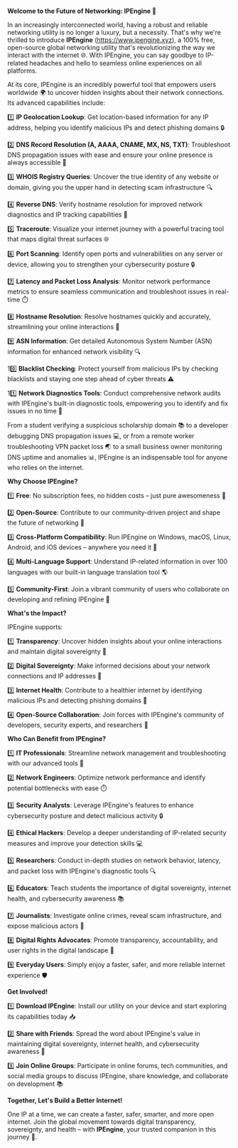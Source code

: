 **Welcome to the Future of Networking: IPEngine 🚀**

In an increasingly interconnected world, having a robust and reliable networking utility is no longer a luxury, but a necessity. That's why we're thrilled to introduce **IPEngine** (https://www.ipengine.xyz), a 100% free, open-source global networking utility that's revolutionizing the way we interact with the internet 🌐. With IPEngine, you can say goodbye to IP-related headaches and hello to seamless online experiences on all platforms.

At its core, IPEngine is an incredibly powerful tool that empowers users worldwide 🌍 to uncover hidden insights about their network connections. Its advanced capabilities include:

1️⃣ **IP Geolocation Lookup**: Get location-based information for any IP address, helping you identify malicious IPs and detect phishing domains 🔒

2️⃣ **DNS Record Resolution (A, AAAA, CNAME, MX, NS, TXT)**: Troubleshoot DNS propagation issues with ease and ensure your online presence is always accessible 📡

3️⃣ **WHOIS Registry Queries**: Uncover the true identity of any website or domain, giving you the upper hand in detecting scam infrastructure 🔍

4️⃣ **Reverse DNS**: Verify hostname resolution for improved network diagnostics and IP tracking capabilities 🔑

5️⃣ **Traceroute**: Visualize your internet journey with a powerful tracing tool that maps digital threat surfaces 🌐

6️⃣ **Port Scanning**: Identify open ports and vulnerabilities on any server or device, allowing you to strengthen your cybersecurity posture 🔒

7️⃣ **Latency and Packet Loss Analysis**: Monitor network performance metrics to ensure seamless communication and troubleshoot issues in real-time ⏱️

8️⃣ **Hostname Resolution**: Resolve hostnames quickly and accurately, streamlining your online interactions 📡

9️⃣ **ASN Information**: Get detailed Autonomous System Number (ASN) information for enhanced network visibility 🔍

10️⃣ **Blacklist Checking**: Protect yourself from malicious IPs by checking blacklists and staying one step ahead of cyber threats ⚠️

11️⃣ **Network Diagnostics Tools**: Conduct comprehensive network audits with IPEngine's built-in diagnostic tools, empowering you to identify and fix issues in no time 🔧

From a student verifying a suspicious scholarship domain 📚 to a developer debugging DNS propagation issues 💻, or from a remote worker troubleshooting VPN packet loss 🌏 to a small business owner monitoring DNS uptime and anomalies 📊, IPEngine is an indispensable tool for anyone who relies on the internet.

**Why Choose IPEngine?**

1️⃣ **Free**: No subscription fees, no hidden costs – just pure awesomeness 💸

2️⃣ **Open-Source**: Contribute to our community-driven project and shape the future of networking 🌟

3️⃣ **Cross-Platform Compatibility**: Run IPEngine on Windows, macOS, Linux, Android, and iOS devices – anywhere you need it 📲

4️⃣ **Multi-Language Support**: Understand IP-related information in over 100 languages with our built-in language translation tool 🌎

5️⃣ **Community-First**: Join a vibrant community of users who collaborate on developing and refining IPEngine 🔗

**What's the Impact?**

IPEngine supports:

1️⃣ **Transparency**: Uncover hidden insights about your online interactions and maintain digital sovereignty 🌟

2️⃣ **Digital Sovereignty**: Make informed decisions about your network connections and IP addresses 👥

3️⃣ **Internet Health**: Contribute to a healthier internet by identifying malicious IPs and detecting phishing domains 💊

4️⃣ **Open-Source Collaboration**: Join forces with IPEngine's community of developers, security experts, and researchers 🚀

**Who Can Benefit from IPEngine?**

1️⃣ **IT Professionals**: Streamline network management and troubleshooting with our advanced tools 🔧

2️⃣ **Network Engineers**: Optimize network performance and identify potential bottlenecks with ease ⏱️

3️⃣ **Security Analysts**: Leverage IPEngine's features to enhance cybersecurity posture and detect malicious activity 🔒

4️⃣ **Ethical Hackers**: Develop a deeper understanding of IP-related security measures and improve your detection skills 💻

5️⃣ **Researchers**: Conduct in-depth studies on network behavior, latency, and packet loss with IPEngine's diagnostic tools 🔍

6️⃣ **Educators**: Teach students the importance of digital sovereignty, internet health, and cybersecurity awareness 📚

7️⃣ **Journalists**: Investigate online crimes, reveal scam infrastructure, and expose malicious actors 🔎

8️⃣ **Digital Rights Advocates**: Promote transparency, accountability, and user rights in the digital landscape 💪

9️⃣ **Everyday Users**: Simply enjoy a faster, safer, and more reliable internet experience 🛡️

**Get Involved!**

1️⃣ **Download IPEngine**: Install our utility on your device and start exploring its capabilities today 📥

2️⃣ **Share with Friends**: Spread the word about IPEngine's value in maintaining digital sovereignty, internet health, and cybersecurity awareness 💬

3️⃣ **Join Online Groups**: Participate in online forums, tech communities, and social media groups to discuss IPEngine, share knowledge, and collaborate on development 📚

**Together, Let's Build a Better Internet!**

One IP at a time, we can create a faster, safer, smarter, and more open internet. Join the global movement towards digital transparency, sovereignty, and health – with **IPEngine**, your trusted companion in this journey 🔑.